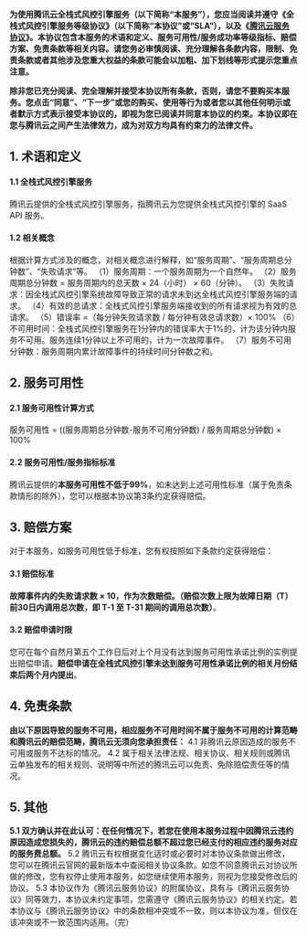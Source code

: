 **为使用腾讯云全栈式风控引擎服务（以下简称“本服务”），您应当阅读并遵守《全栈式风控引擎服务等级协议》（以下简称“本协议”或“SLA”），以及《[腾讯云服务协议](https://cloud.tencent.com/document/product/301/1967)》。本协议包含本服务的术语和定义、服务可用性/服务成功率等级指标、赔偿方案、免责条款等相关内容。请您务必审慎阅读、充分理解各条款内容，限制、免责条款或者其他涉及您重大权益的条款可能会以加粗、加下划线等形式提示您重点注意。**

**除非您已充分阅读、完全理解并接受本协议所有条款，否则，请您不要购买本服务。您点击“同意”、“下一步”或您的购买、使用等行为或者您以其他任何明示或者默示方式表示接受本协议的，即视为您已阅读并同意本协议的约束。本协议即在您与腾讯云之间产生法律效力，成为对双方均具有约束力的法律文件。**

## 1.	术语和定义
#### 1.1 全栈式风控引擎服务
腾讯云提供的全栈式风控引擎服务，指腾讯云为您提供全栈式风控引擎的 SaaS API 服务。
#### 1.2 相关概念
根据计算方式涉及的概念，对相关概念进行解释，如“服务周期”、“服务周期总分钟数”、“失败请求”等。
（1）服务周期：一个服务周期为一个自然年。
（2）服务周期总分钟数 = 服务周期内的总天数 × 24（小时） × 60（分钟）。
（3）失败请求：因全栈式风控引擎系统故障导致正常的请求未到达全栈式风控引擎服务端的请求。 
（4）有效的总请求：全栈式风控引擎服务端接收到的所有请求视为有效的总请求。 
（5）错误率 =（每分钟失败请求数 / 每分钟有效总请求数）× 100% 
（6）不可用时间：全栈式风控引擎服务在1分钟内的错误率大于1%的，计为该分钟内服务不可用。服务连续1分钟以上不可用的，计为一次故障事件。
（7）服务不可用分钟数：服务周期内累计故障事件的持续时间分钟数之和。
## 2.	服务可用性
#### 2.1	服务可用性计算方式
服务可用性 = ((服务周期总分钟数-服务不可用分钟数) / 服务周期总分钟数) × 100%
#### 2.2	服务可用性/服务指标标准
腾讯云提供的**本服务可用性不低于99%**，如未达到上述可用性标准（属于免责条款情形的除外），您可以根据本协议第3条约定获得赔偿。
## 3.	赔偿方案
对于本服务，如服务可用性低于标准，您有权按照如下条款约定获得赔偿：
#### 3.1	赔偿标准
**故障事件内的失败请求数 × 10，作为次数赔偿。（赔偿次数上限为故障日期（T）前30日内调用总次数，即 T-1 至 T-31 期间的调用总次数）**。
#### 3.2	赔偿申请时限
您可在每个自然月第五个工作日后对上个月没有达到服务可用性承诺比例的实例提出赔偿申请。**赔偿申请在全栈式风控引擎未达到服务可用性承诺比例的相关月份结束后两个月内提出**。
## 4.	免责条款
**由以下原因导致的服务不可用，相应服务不可用时间不属于服务不可用的计算范畴和腾讯云的赔偿范畴，腾讯云无须向您承担责任：**
4.1 非腾讯云原因造成的服务不可用或服务不达标的情况。
4.2 属于相关法律法规、相关协议、相关规则或腾讯云单独发布的相关规则、说明等中所述的腾讯云可以免责、免除赔偿责任等的情况。

## 5.	其他
**5.1	双方确认并在此认可：在任何情况下，若您在使用本服务过程中因腾讯云违约原因造成您损失的，腾讯云的违约赔偿总额不超过您已经支付的相应违约服务对应的服务费总额。**
5.2	腾讯云有权根据变化适时或必要时对本协议条款做出修改，您可以在腾讯云官网的最新版本中查阅相关协议条款。如您不同意腾讯云对协议所做的修改，您有权停止使用本服务，如您继续使用本服务，则视为您接受修改后的协议。
5.3 本协议作为《腾讯云服务协议》的附属协议，具有与《腾讯云服务协议》同等效力，本协议未约定事项，您需遵守《腾讯云服务协议》的相关约定。若本协议与《腾讯云服务协议》中的条款相冲突或不一致，则以本协议为准，但仅在该冲突或不一致范围内适用。（完）

